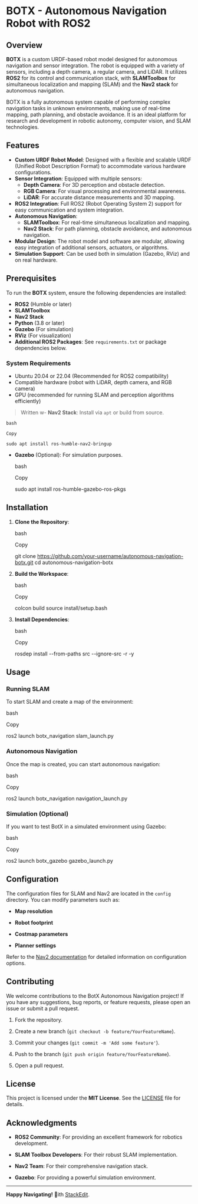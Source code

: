 # BOTX - Autonomous Navigation Robot with ROS2

## Overview

**BOTX** is a custom URDF-based robot model designed for autonomous navigation and sensor integration. The robot is equipped with a variety of sensors, including a depth camera, a regular camera, and LiDAR. It utilizes **ROS2** for its control and communication stack, with **SLAMToolbox** for simultaneous localization and mapping (SLAM) and the **Nav2 stack** for autonomous navigation.

BOTX is a fully autonomous system capable of performing complex navigation tasks in unknown environments, making use of real-time mapping, path planning, and obstacle avoidance. It is an ideal platform for research and development in robotic autonomy, computer vision, and SLAM technologies.

## Features

- **Custom URDF Robot Model**: Designed with a flexible and scalable URDF (Unified Robot Description Format) to accommodate various hardware configurations.
- **Sensor Integration**: Equipped with multiple sensors:
  - **Depth Camera**: For 3D perception and obstacle detection.
  - **RGB Camera**: For visual processing and environmental awareness.
  - **LiDAR**: For accurate distance measurements and 3D mapping.
- **ROS2 Integration**: Full ROS2 (Robot Operating System 2) support for easy communication and system integration.
- **Autonomous Navigation**:
  - **SLAMToolbox**: For real-time simultaneous localization and mapping.
  - **Nav2 Stack**: For path planning, obstacle avoidance, and autonomous navigation.
- **Modular Design**: The robot model and software are modular, allowing easy integration of additional sensors, actuators, or algorithms.
- **Simulation Support**: Can be used both in simulation (Gazebo, RViz) and on real hardware.

## Prerequisites

To run the **BOTX** system, ensure the following dependencies are installed:

- **ROS2** (Humble or later)
- **SLAMToolbox**
- **Nav2 Stack**
- **Python** (3.8 or later)
- **Gazebo** (For simulation)
- **RViz** (For visualization)
- **Additional ROS2 Packages**: See `requirements.txt` or package dependencies below.

### System Requirements

- Ubuntu 20.04 or 22.04 (Recommended for ROS2 compatibility)
- Compatible hardware (robot with LiDAR, depth camera, and RGB camera)
- GPU (recommended for running SLAM and perception algorithms efficiently)




> Written w-   **Nav2 Stack**: Install via  `apt`  or build from source.
    
    bash
    
    Copy
    
    sudo apt install ros-humble-nav2-bringup
    
-   **Gazebo**  (Optional): For simulation purposes.
    
    bash
    
    Copy
    
    sudo apt install ros-humble-gazebo-ros-pkgs
    

## Installation

1.  **Clone the Repository**:
    
    bash
    
    Copy
    
    git clone https://github.com/your-username/autonomous-navigation-botx.git
    cd autonomous-navigation-botx
    
2.  **Build the Workspace**:
    
    bash
    
    Copy
    
    colcon build
    source install/setup.bash
    
3.  **Install Dependencies**:
    
    bash
    
    Copy
    
    rosdep install --from-paths src --ignore-src -r -y
    

## Usage

### Running SLAM

To start SLAM and create a map of the environment:

bash

Copy

ros2 launch botx_navigation slam_launch.py

### Autonomous Navigation

Once the map is created, you can start autonomous navigation:

bash

Copy

ros2 launch botx_navigation navigation_launch.py

### Simulation (Optional)

If you want to test BotX in a simulated environment using Gazebo:

bash

Copy

ros2 launch botx_gazebo gazebo_launch.py

## Configuration

The configuration files for SLAM and Nav2 are located in the  `config`  directory. You can modify parameters such as:

-   **Map resolution**
    
-   **Robot footprint**
    
-   **Costmap parameters**
    
-   **Planner settings**
    

Refer to the  [Nav2 documentation](https://navigation.ros.org/)  for detailed information on configuration options.

## Contributing

We welcome contributions to the BotX Autonomous Navigation project! If you have any suggestions, bug reports, or feature requests, please open an issue or submit a pull request.

1.  Fork the repository.
    
2.  Create a new branch (`git checkout -b feature/YourFeatureName`).
    
3.  Commit your changes (`git commit -m 'Add some feature'`).
    
4.  Push to the branch (`git push origin feature/YourFeatureName`).
    
5.  Open a pull request.
    

## License

This project is licensed under the  **MIT License**. See the  [LICENSE](https://license/)  file for details.

## Acknowledgments

-   **ROS2 Community**: For providing an excellent framework for robotics development.
    
-   **SLAM Toolbox Developers**: For their robust SLAM implementation.
    
-   **Nav2 Team**: For their comprehensive navigation stack.
    
-   **Gazebo**: For providing a powerful simulation environment.
    

----------

**Happy Navigating!**  🚀ith [StackEdit](https://stackedit.io/).
